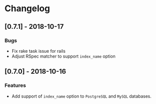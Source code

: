 # Changelog

## [0.7.1] - 2018-10-17

### Bugs
- Fix rake task issue for rails
- Adjust RSpec matcher to support `index_name` option

## [0.7.0] - 2018-10-16

### Features
- Add support of `index_name` option to `PostgreSQL` and `MySQL` databases.
